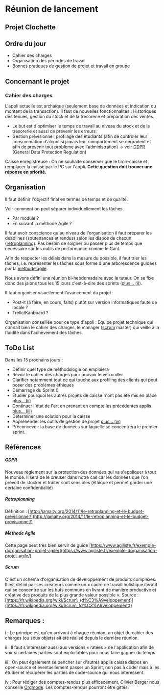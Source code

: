 # Réunion de lancement

Projet Clochette
------

## Ordre du jour

- Cahier des charges
- Organisation des périodes de travail
- Bonnes pratiques de gestion de projet et travail en groupe

## Concernant le projet

### Cahier des charges

L&#39;appli actuelle est archaïque (seulement base de données et indication du montant de la transaction). Il faut de nouvelles fonctionnalités : Historiques des tenues, gestion du stock et de la trésorerie et préparation des ventes.

- Le but est d&#39;optimiser le temps de travail au niveau du stock et de la trésorerie et aussi de prévenir les erreurs.
- Gestion prévisionnel, profilage des étudiants (afin de contrôler leur consommation d&#39;alcool si jamais leur comportement se dégradent et afin de prévenir tout problème avec l&#39;administration) → voir <a href="#GDPR">GDPR</a> (General Data Protection Regulation)

Caisse enregistreuse : On ne souhaite conserver que le tiroir-caisse et remplacer la caisse par le PC sur l&#39;appli. **Cette question doit trouver une réponse en priorité.**

## Organisation

Il faut définir l&#39;objectif final en termes de temps et de qualité.

Voir comment on peut séparer individuellement les tâches.

- Par module ?
- En suivant la méthode Agile ?

Il faut avoir conscience qu&#39;au niveau de l&#39;organisation il faut préparer les deadlines (soutenances et rendus) selon les dispos de chacun (<a href="#retroplanning">retroplanning</a>). Pas besoin de soigner ou passer plus de temps que nécessaire sur les outils de performance comme le Gant.

Afin de respecter les délais dans la mesure du possible, il faut trier les tâches, i.e. représenter les tâches sous forme d&#39;une arborescence guidées par la <a href="#methAgile">méthode agile</a>.

Nous avons défini une réunion bi-hebdomadaire avec le tuteur. On se fixe donc des jalons tous les 15 jours c&#39;est-à-dire des sprints (<a href="#i">plus... (i)</a>).

Il faut organiser visuellement l&#39;avancement du projet :

- Post-it (à faire, en cours, faits) plutôt sur version informatiques faute de locale ?
- Trello/Kanboard ?

Organisation conseillée pour ce type d&#39;appli : Equipe projet technique qui connait bien le cahier des charges, le manager (<a href="#scrum">scrum</a> master) qui veille à la fluidité dans l&#39;achèvement des tâches.


## ToDo List

Dans les 15 prochains jours :

- Définir quel type de méthodologie on emploiera
- Revoir le cahier des charges pour pouvoir le verrouiller
- Clarifier notamment tout ce qui touche aux profiling des clients qui peut poser des problèmes éthiques
- Démarrage du Sprint 0
- Etudier pourquoi les autres projets de caisse n&#39;ont pas été mis en place <a href="#ii">plus... (ii)</a>
- Continuer l&#39;état de l&#39;art en prenant en compte les précédentes applis <a href="#iii">plus... (iii)</a>
- Déterminer une solution pour la caisse
- Appréhender les outils de gestion de projet <a href="#iv">plus... (iv)</a>
- Préconcevoir la base de données sur laquelle se concentrera le premier sprint.


## Références


##### <span id="GDPR">GDPR</span>
 Nouveau règlement sur la protection des données qui va s&#39;appliquer à tout le monde. Il sera de le creuser dans notre cas car les données que l&#39;on prévoit de stocker et traiter sont sensibles (éthique et permet garder une certaine confidentialité)


##### <span id="retroplanning">Retroplanning</span>
 Définition : [http://jamaity.org/2014/11/le-retroplanning-et-le-budget-previsionnel/](http://jamaity.org/2014/11/le-retroplanning-et-le-budget-previsionnel/)


##### <span id="methAgile">Méthode Agile</span>
 Cette page peut très bien servir de guide [https://www.agiliste.fr/exemple-dorganisation-projet-agile/](https://www.agiliste.fr/exemple-dorganisation-projet-agile/)


##### <span id="scrum">Scrum</span>
 C&#39;est un schéma d&#39;organisation de développement de produits complexes. Il est défini par ses créateurs comme un « cadre de travail holistique itératif qui se concentre sur les buts communs en livrant de manière productive et créative des produits de la plus grande valeur possible ».
 Source : [https://fr.wikipedia.org/wiki/Scrum\_(d%C3%A9veloppement)](https://fr.wikipedia.org/wiki/Scrum_(d%C3%A9veloppement))


## Remarques :

 <span id="i">i</span> :
 Le principe est qu&#39;en arrivant à chaque réunion, un objet du cahier des charges (ou sous objets) ait été réalisé depuis le dernière réunion.

<span id="ii">ii</span> :
 Il faut s&#39;intéresser aussi aux versions « ratées » de l&#39;application afin de voir si certaines parties sont exploitables pour nous faire gagner du temps.

<span id="iii">iii</span> :
 On peut également se pencher sur d&#39;autres applis caisse dispos en open-source et éventuellement passer un Sprint, non pas à coder mais à les étudier et récupérer les parties de code-source qui nous intéressent.

<span id="iv">iv</span> :
 Pour rédiger des comptes-rendus plus efficacement, Olivier Berger nous conseille [Orgmode](https://orgmode.org/fr/index.html). Les comptes-rendus pourront être gittés.